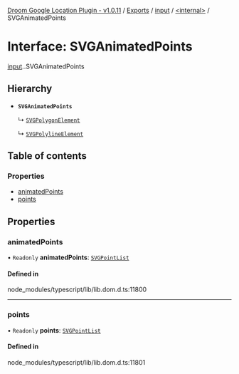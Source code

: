 [Droom Google Location Plugin - v1.0.11](../README.md) / [Exports](../modules.md) / [input](../modules/input.md) / [<internal\>](../modules/input._internal_.md) / SVGAnimatedPoints

# Interface: SVGAnimatedPoints

[input](../modules/input.md).[<internal>](../modules/input._internal_.md).SVGAnimatedPoints

## Hierarchy

- **`SVGAnimatedPoints`**

  ↳ [`SVGPolygonElement`](input._internal_.SVGPolygonElement.md)

  ↳ [`SVGPolylineElement`](input._internal_.SVGPolylineElement.md)

## Table of contents

### Properties

- [animatedPoints](input._internal_.SVGAnimatedPoints.md#animatedpoints)
- [points](input._internal_.SVGAnimatedPoints.md#points)

## Properties

### animatedPoints

• `Readonly` **animatedPoints**: [`SVGPointList`](../modules/input._internal_.md#svgpointlist)

#### Defined in

node_modules/typescript/lib/lib.dom.d.ts:11800

___

### points

• `Readonly` **points**: [`SVGPointList`](../modules/input._internal_.md#svgpointlist)

#### Defined in

node_modules/typescript/lib/lib.dom.d.ts:11801

